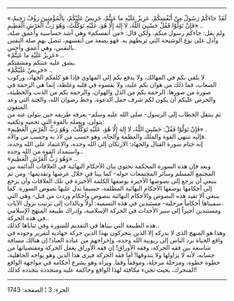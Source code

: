 ------------------------------------------------------------------------

«لَقَدْ جاءَكُمْ رَسُولٌ مِنْ أَنْفُسِكُمْ، عَزِيزٌ عَلَيْهِ ما عَنِتُّمْ، حَرِيصٌ عَلَيْكُمْ، بِالْمُؤْمِنِينَ رَؤُفٌ
رَحِيمٌ، فَإِنْ تَوَلَّوْا فَقُلْ حَسْبِيَ اللَّهُ، لا إِلهَ إِلَّا هُوَ، عَلَيْهِ تَوَكَّلْتُ، وَهُوَ رَبُّ الْعَرْشِ
الْعَظِيمِ» ..  
ولم يقل: جاءكم رسول منكم. ولكن قال: «من أنفسكم» وهي أشد حساسية وأعمق
صلة، وأدل على نوع الوشيجة التي تربطهم به. فهو بضعة من أنفسهم، تتصل بهم
صلة النفس بالنفس، وهي أعمق وأحس.  
«عَزِيزٌ عَلَيْهِ ما عَنِتُّمْ» ..  
يشق عليه عنتكم ومشقتكم.  
«حَرِيصٌ عَلَيْكُمْ» ..  
لا يلقي بكم في المهالك، ولا يدفع بكم إلى المهاوي فإذا هو كلفكم الجهاد،
وركوب الصعاب، فما ذلك من هوان بكم عليه، ولا بقسوة في قلبه وغلظة، إنما هي
الرحمة في صورة من صورها. الرحمة بكم من الذل والهوان، والرحمة بكم من
الذنب والخطيئة، والحرص عليكم أن يكون لكم شرف حمل الدعوة، وحظ رضوان الله،
والجنة التي وعد المتقون.  
ثم ينتقل الخطاب إلى الرسول- صلى الله عليه وسلم- يعرفه طريقه حين يتولى
عنه من يتولى، ويصله بالقوة التي تحميه وتكفيه:  
«فَإِنْ تَوَلَّوْا فَقُلْ: حَسْبِيَ اللَّهُ، لا إِلهَ إِلَّا هُوَ، عَلَيْهِ تَوَكَّلْتُ، وَهُوَ رَبُّ الْعَرْشِ
الْعَظِيمِ» .  
فإليه تنتهي القوة والملك والعظمة والجاه، وهو حسب من لاذ به وحسب من
والاه.  
إنه ختام سورة القتال والجهاد: الارتكان إلى الله وحده، والاعتماد على الله
وحده، واستمداد القوة من الله وحده..  
«وَهُوَ رَبُّ الْعَرْشِ الْعَظِيمِ» ..  
وبعد فإن هذه السورة المحكمة تحتوي بيان الأحكام النهائية في العلاقات
الدائمة بين المجتمع المسلم وسائر المجتمعات حوله- كما بينا في خلال عرضها
وتقديمها- ومن ثم ينبغي أن يرجع إلى نصوصها الأخيرة بوصفها الكلمة الأخيرة
في تلك العلاقات وأن يرجع إلى أحكامها بوصفها الأحكام النهائية المطلقة،
حسبما تدل عليها نصوص السورة. كما ينبغي ألا تقيد هذه النصوص والأحكام
النهائية بنصوص وأحكام وردت من قبل- وهي التي سميناها أحكاماً مرحلية-
مستندين في هذه التسمية: أولاً وبالذات إلى ترتيب نزول الآيات.  
ومستندين أخيراً إلى سير الأحداث في الحركة الإسلامية، وإدراك طبيعة المنهج
الإسلامي في هذه الحركة..  
هذه الطبيعة التي بيناها في التقديم للسورة وفي ثناياها كذلك..  
وهذا هو المنهج الذي لا يدركه إلا الذين يتحركون بهذا الدين حركة جهادية
لتقرير وجوده في واقع الحياة برد الناس إلى ربوبية الله وحده، وإخراجهم من
عبادة العباد! إن هنالك مسافة شاسعة بين فقه الحركة، وفقه الأوراق! إن فقه
الأوراق يغفل الحركة ومقتضياتها من حسابه، لأنه لا يزاولها ولا يتذوقها!
أما فقه الحركة فيرى هذا الدين وهو يواجه الجاهلية، خطوة خطوة، ومرحلة
مرحلة، وموقفاً وقفا. ويراه وهو يشرع أحكامه في مواجهة الواقع المتحرك، بحيث
تجيء مكافئة لهذا الواقع وحاكمة عليه ومتجددة بتجدده كذلك!

------------------------------------------------------------------------

الجزء: 3 ¦ الصفحة: 1743
